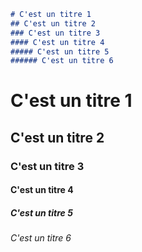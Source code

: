 ```md
# C'est un titre 1
## C'est un titre 2
### C'est un titre 3 
#### C'est un titre 4
##### C'est un titre 5
###### C'est un titre 6
```

# C'est un titre 1
## C'est un titre 2
### C'est un titre 3 
#### C'est un titre 4
##### C'est un titre 5
###### C'est un titre 6